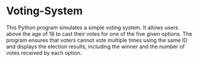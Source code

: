# Voting-System
This Python program simulates a simple voting system. It allows users above the age of 18 to cast their votes for one of the five given options. The program ensures that voters cannot vote multiple times using the same ID and displays the election results, including the winner and the number of votes received by each option.
